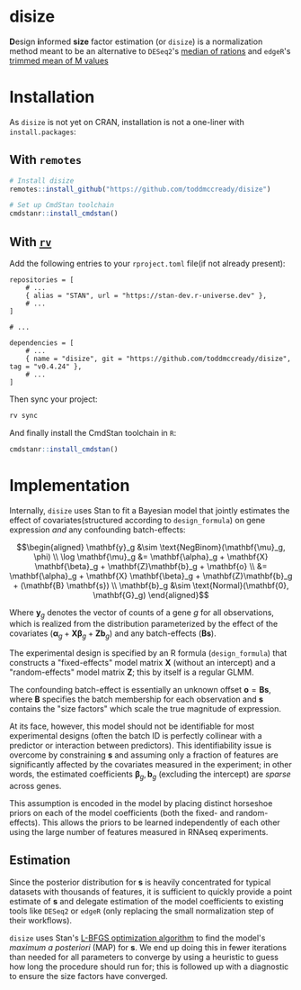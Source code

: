 # disize

**D**esign **i**nformed **size** factor estimation (or `disize`) is a normalization method meant to be an alternative to `DESeq2`'s [median of rations](https://genomebiology.biomedcentral.com/articles/10.1186/gb-2010-11-10-r106) and `edgeR`'s [trimmed mean of M values](https://genomebiology.biomedcentral.com/articles/10.1186/gb-2010-11-3-r25)

# Installation

As `disize` is not yet on CRAN, installation is not a one-liner with `install.packages`:

## With `remotes`
```R
# Install disize
remotes::install_github("https://github.com/toddmccready/disize")

# Set up CmdStan toolchain
cmdstanr::install_cmdstan()
```

## With [`rv`](https://a2-ai.github.io/rv-docs/)

Add the following entries to your `rproject.toml` file(if not already present):
```
repositories = [
    # ...
    { alias = "STAN", url = "https://stan-dev.r-universe.dev" },
    # ...
]

# ...

dependencies = [
    # ...
    { name = "disize", git = "https://github.com/toddmccready/disize", tag = "v0.4.24" },
    # ...
]
```

Then sync your project:
```sh
rv sync
```

And finally install the CmdStan toolchain in `R`:
```R
cmdstanr::install_cmdstan()
```

# Implementation

Internally, `disize` uses Stan to fit a Bayesian model that jointly estimates the effect of covariates(structured according to `design_formula`) on gene expression *and* any confounding batch-effects:

$$\begin{aligned}
    \mathbf{y}_g &\sim \text{NegBinom}(\mathbf{\mu}_g, \phi) \\
    \log \mathbf{\mu}_g &= \mathbf{\alpha}_g + \mathbf{X} \mathbf{\beta}_g + \mathbf{Z}\mathbf{b}_g + \mathbf{o} \\
        &= \mathbf{\alpha}_g + \mathbf{X} \mathbf{\beta}_g + \mathbf{Z}\mathbf{b}_g + (\mathbf{B} \mathbf{s}) \\
    \mathbf{b}_g &\sim \text{Normal}(\mathbf{0}, \mathbf{G}_g)
\end{aligned}$$

Where $\mathbf{y}_g$ denotes the vector of counts of a gene $g$ for all observations, which is realized from the distribution parameterized by the effect of the covariates ($\mathbf{\alpha}_g + \mathbf{X} \mathbf{\beta}_g + \mathbf{Z}\mathbf{b}_g$) and any batch-effects ($\mathbf{B} \mathbf{s}$).

The experimental design is specified by an R formula (`design_formula`) that constructs a "fixed-effects" model matrix $\mathbf{X}$ (without an intercept) and a "random-effects" model matrix $\mathbf{Z}$; this by itself is a regular GLMM.

The confounding batch-effect is essentially an unknown offset $\mathbf{o} = \mathbf{B} \mathbf{s}$, where $\mathbf{B}$ specifies the batch membership for each observation and $\mathbf{s}$ contains the "size factors" which scale the true magnitude of expression.

At its face, however, this model should not be identifiable for most experimental designs (often the batch ID is perfectly collinear with a predictor or interaction between predictors). This identifiability issue is overcome by constraining $\mathbf{s}$ and assuming only a fraction of features are significantly affected by the covariates measured in the experiment; in other words, the estimated coefficients $\mathbf{\beta}_g, \mathbf{b}_g$ (excluding the intercept) are *sparse* across genes.

This assumption is encoded in the model by placing distinct horseshoe priors on each of the model coefficients (both the fixed- and random-effects). This allows the priors to be learned independently of each other using the large number of features measured in RNAseq experiments.

## Estimation

Since the posterior distribution for $\mathbf{s}$ is heavily concentrated for typical datasets with thousands of features, it is sufficient to quickly provide a point estimate of $\mathbf{s}$ and delegate estimation of the model coefficients to existing tools like `DESeq2` or `edgeR` (only replacing the small normalization step of their workflows).

`disize` uses Stan's [L-BFGS optimization algorithm](https://mc-stan.org/docs/reference-manual/optimization.html) to find the model's *maximum a posteriori* (MAP) for $\mathbf{s}$. We end up doing this in fewer iterations than needed for all parameters to converge by using a heuristic to guess how long the procedure should run for; this is followed up with a diagnostic to ensure the size factors have converged.
